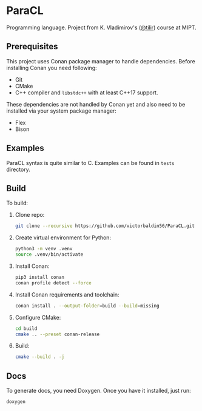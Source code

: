 # ParaCL

Programming language. Project from K. Vladimirov's
([@tilir](https://github.com/tilir)) course at MIPT.

## Prerequisites

This project uses Conan package manager to handle dependencies.
Before installing Conan you need following:

* Git
* CMake
* C++ compiler and `libstdc++` with at least C++17 support.

These dependencies are not handled by Conan
yet and also need to be installed via your
system package manager:

* Flex
* Bison

## Examples

ParaCL syntax is quite similar to C. Examples can be found in `tests` directory.

## Build

To build:

1. Clone repo:

   ```sh
   git clone --recursive https://github.com/victorbaldin56/ParaCL.git
   ```

1. Create virtual environment for Python:

   ```sh
   python3 -m venv .venv
   source .venv/bin/activate
   ```

1. Install Conan:

   ```sh
   pip3 install conan
   conan profile detect --force
   ```

1. Install Conan requirements and toolchain:

   ```sh
   conan install . --output-folder=build --build=missing
   ```

1. Configure CMake:

   ```sh
   cd build
   cmake .. --preset conan-release
   ```

1. Build:

   ```sh
   cmake --build . -j
   ```

## Docs

To generate docs, you need Doxygen. Once you have it installed, just run:

```sh
doxygen
```
